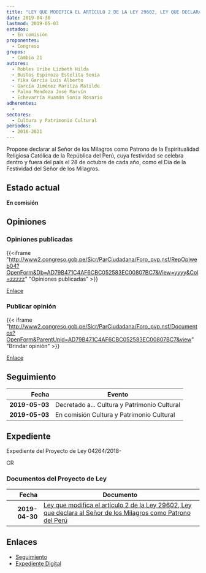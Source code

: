 ```yaml
---
title: "LEY QUE MODIFICA EL ARTÍCULO 2 DE LA LEY 29602, LEY QUE DECLARA AL SEÑOR DE LOS MILAGROS COMO PATRONO DEL PERÚ"
date: 2019-04-30
lastmod: 2019-05-03
estados: 
  - En comisión
proponentes: 
  - Congreso
grupos: 
  - Cambio 21
autores: 
  - Robles Uribe Lizbeth Hilda
  - Bustos Espinoza Estelita Sonia
  - Yika García Luis Alberto
  - García Jiménez Maritza Matilde
  - Palma Mendoza José Marvín
  - Echevarría Huamán Sonia Rosario
adherentes: 
  - 
sectores: 
  - Cultura y Patrimonio Cultural
periodos: 
  - 2016-2021
---
```


Propone declarar al Señor de los Milagros como Patrono de la Espiritualidad Religiosa Católica de la República del Perú, cuya festividad se celebra dentro y fuera del país el 28 de octubre de cada año, como el Día de la Festividad del Señor de los Milagros.


## Estado actual

**En comisión**

## Opiniones

### Opiniones publicadas

{{<iframe "http://www2.congreso.gob.pe/Sicr/ParCiudadana/Foro_pvp.nsf/RepOpiweb04?OpenForm&Db=AD79B471C4AF6CBC052583EC00807BC7&View=yyyy&Col=zzzzz" "Opiniones publicadas" >}}

[Enlace](http://www2.congreso.gob.pe/Sicr/ParCiudadana/Foro_pvp.nsf/RepOpiweb04?OpenForm&Db=AD79B471C4AF6CBC052583EC00807BC7&View=yyyy&Col=zzzzz)
### Publicar opinión

{{< iframe "http://www2.congreso.gob.pe/Sicr/ParCiudadana/Foro_pvp.nsf/Documentos?OpenForm&ParentUnid=AD79B471C4AF6CBC052583EC00807BC7&view" "Brindar opinión" >}}

[Enlace](http://www2.congreso.gob.pe/Sicr/ParCiudadana/Foro_pvp.nsf/Documentos?OpenForm&ParentUnid=AD79B471C4AF6CBC052583EC00807BC7&view)

## Seguimiento

| Fecha | Evento |
|------:|--------|
| **2019-05-03** | Decretado a... Cultura y Patrimonio Cultural|
| **2019-05-03** | En comisión Cultura y Patrimonio Cultural|


## Expediente

Expediente del Proyecto de Ley 04264/2018-

CR


### Documentos del Proyecto de Ley

| Fecha | Documento |
|------:|--------|
| **2019-04-30** | [Ley que modifica el artículo 2 de la Ley 29602, Ley que declara al Señor de los Milagros como Patrono del Perú](http://www.leyes.congreso.gob.pe/Documentos/2016_2021/Proyectos_de_Ley_y_de_Resoluciones_Legislativas/PL0426420190430.pdf) |

## Enlaces 

- [Seguimiento](http://www2.congreso.gob.pe/Sicr/TraDocEstProc/CLProLey2016.nsf/f7fff46988ca05b1052578e100829cc7/0df12fe2130d41b7052583ee00567788?OpenDocument)
- [Expediente Digital](http://www2.congreso.gob.pe/Sicr/TraDocEstProc/CLProLey2016.nsf/f7fff46988ca05b1052578e100829cc7/0df12fe2130d41b7052583ee00567788?OpenDocument&Click=05257FB7005EB655.eb71d0cf91d8294e05256cdf006b5706/$Body/0.1C6C)
